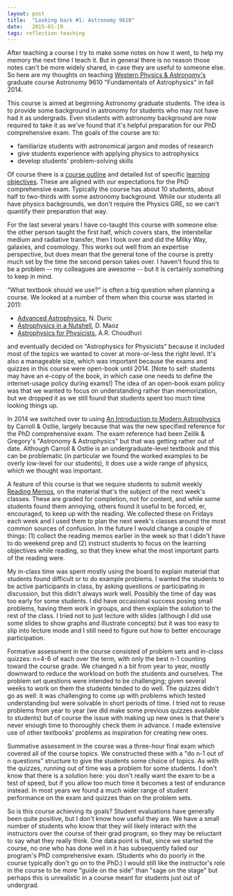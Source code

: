 ```yaml
---
layout: post
title:  "Looking back #1: Astronomy 9610"
date:   2015-01-19
tags: reflection teaching
---
```


After teaching a course I try to make some notes on how it went, to
help my memory the next time I teach it. But in general there is no
reason those notes can't be more widely shared, in case they are 
useful to someone else. So here are my thoughts on teaching
[Western Physics & Astronomy's](http://www.physics.uwo.ca)
graduate course Astronomy 9610 "Fundamentals of Astrophysics" in fall 2014.

This course is aimed at beginning Astronomy graduate
students. The idea is to provide some background in astronomy 
for students who may not have had it as undergrads. Even 
students with astronomy background are now required to take it
as we've found that it's helpful preparation for our PhD comprehensive exam.
The goals of the course are to:

* familiarize students with astronomical jargon and modes of research 
* give students experience with applying physics to astrophysics
* develop students' problem-solving skills 

Of course there is a [course outline](http://www.physics.uwo.ca/graduate/pdf_files/Fall%202014%20Course%20Outlines/outline_ast9610_2014final.pdf)
and detailed list of specific [learning objectives](/myblog/objectives_2014_final.pdf). 
These are aligned with our expectations for
the PhD comprehensive exam. Typically the course has about 10
students, about half to two-thirds with some astronomy background.
While our students all have physics backgrounds, we don't require
the Physics GRE, so we can't quantify their preparation that way.

For the last several years I have co-taught this course with
someone else: the other person taught the first half, which covers
stars, the interstellar medium and radiative transfer,
then I took over and did the Milky Way, galaxies, and cosmology.
This works out well from an expertise perspective, but does mean that
the general tone of the course is pretty much set by the time the 
second person takes over. I haven't found this to be a problem -- my colleagues
are awesome -- but it is certainly something to keep in mind. 

"What textbook should we use?" is often a big question when planning
a course. We looked at a number of them when this course was started
in 2011: 

* [Advanced Astrophysics](http://admin.cambridge.org/catalogue/catalogue.asp?isbn=0511075332), N. Duric
* [Astrophysics in a Nutshell](http://press.princeton.edu/titles/8457.html), D. Maoz
* [Astrophysics for Physicists](http://www.cambridge.org/us/academic/subjects/astronomy/astrophysics/astrophysics-physicists), A.R. Choudhuri

and eventually decided on "Astrophysics for Physicists" because it included
most of the topics we wanted to cover at more-or-less the right level.
It's also a manageable size, which was important because the exams and
quizzes in this course were open-book until 2014. [Note to self: students
may have an e-copy of the book, in which case one needs to define the internet-usage policy
during exams!] The idea of an open-book exam policy was that we wanted
to focus on understanding rather than memorization, but we dropped it
as we still found that students spent too much time looking things up.

In 2014 we switched over to using [An Introduction to Modern Astrophysics](http://wps.aw.com/aw_carroll_ostlie_astro_2e/) 
by Carroll & Ostlie, largely because that was the new specified reference for the PhD 
comprehensive exam. The exam reference had been Zeilik & Gregory's "Astronomy & Astrophysics"
but that was getting rather out of date. Although Carroll & Ostlie
is an undergraduate-level textbook and this can be problematic (in particular
we found the worked examples to be overly low-level for our students), it does 
use a wide range of physics, which we thought was important.

A feature of this course is that we require students to submit weekly
[Reading Memos](http://www.inference.phy.cam.ac.uk/sanjoy/mit/taylor-reading-memo.pdf), on the material that's the subject of the next week's
classes. These are graded for completion, not for content, and while some
students found them annoying, others found it useful to be forced, er, encouraged,
to keep up with the reading. We collected these on Fridays each week and
I used them to plan the next week's classes around the most common sources
of confusion. In the future I would change a couple of things: (1) collect
the reading memos earlier in the week so that I didn't have to do weekend prep
and (2) instruct students to focus on the learning objectives while reading, 
so that they knew what the most important parts of the reading were.

My in-class time was spent mostly using the board to explain material that students found
difficult or to do example problems. I wanted the students to be active participants
in class, by asking questions or participating in discussion, but this didn't
always work well. Possibly the time of day was too early for some students.
I did have occasional success posing small problems, having them work in groups,
and then explain the solution to the rest of the class. I tried not to just
lecture with slides (although I did use some slides to show graphs
and illustrate concepts) but it was too easy to slip into lecture mode
and I still need to figure out how to better encourage participation.

Formative assessment in the course consisted of problem sets and in-class quizzes: 
n=4-6 of each over the term, with only the best n-1 counting toward the 
course grade. We changed n a bit from year to year, mostly downward to
reduce the workload on both the students and ourselves. The problem set questions
were intended to be challenging; given several weeks to work on them
the students tended to do well. The quizzes didn't go as well: it was
challenging to come up with problems which tested understanding but were
solvable in short periods of time. I tried not to reuse problems from
year to year (we did make some previous quizzes available to students)
but of course the issue with making up new ones is that there's never
enough time to thoroughly check them in advance. I made extensive use
of other textbooks' problems as inspiration for creating new ones.

Summative assessment in the course was a three-hour final exam which
covered all of the course topics. We constructed these with a "do n-1 out of n questions" 
structure to give the students some choice of topics. As with the quizzes, running
out of time was a problem for some students. I don't know that there is a solution
here: you don't really want the exam to be a test of speed, but if you allow
too much time it becomes a test of endurance instead. In most years 
we found a much wider range of student performance on the exam and quizzes than
on the problem sets.

So is this course achieving its goals? Student evaluations have generally been quite
positive, but I don't know how useful they are. We have a small number of students
who know that they will likely interact with the instructors over the course of
their grad program, so they may be reluctant to say what they really think. 
One data point is that, since we started the course, no one who has done well in it
has subsequently failed our program's PhD comprehensive exam. (Students who do
poorly in the course typically don't go on to the PhD.) I would still like
the instructor's role in the course to be more "guide on the side" than "sage on the stage"
but perhaps this is unrealistic in a course meant for students just out of undergrad.